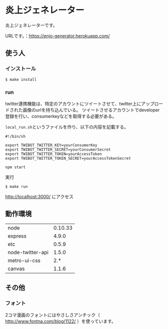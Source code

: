 # 炎上ジェネレーター
炎上ジェネレーターです。

URLです。：https://enjo-generator.herokuapp.com/

## 使う人

### インストール

```shell
$ make install
```

### run

twitter連携機能は、特定のアカウントにツイートさせて、twitter上にアップロードされた画像のurlを持ち込んでいる。
ツイートさせるアカウントでdeveloper登録を行い、consumerkeyなどを取得する必要がある。

`local_run.sh`というファイルを作り、以下の内容を記載する。

```shell
#!/bin/sh

export TWIBOT_TWITTER_KEY=yourConsumerKey
export TWIBOT_TWITTER_SECRET=yourConsumerSecret
export TWIBOT_TWITTER_TOKEN=yourAccessToken
export TWIBOT_TWITTER_TOKEN_SECRET=yourAccessTokenSecret

npm start
```

実行

```shell
$ make run
```

[http://localhost:3000/](http://localhost:3000/) にアクセス

## 動作環境
<table>
<tr>
<td>node</td><td>0.10.33</td>
</tr>
<tr>
<td>express</td><td>4.9.0</td>
</tr>
<tr>
<td>etc</td><td>0.5.9</td>
</tr>
<tr>
<td>node-twitter-api</td><td>1.5.0</td>
</tr>
<tr>
<td>metro-ui-css</td><td>2.*</td>
</tr>
<tr>
<td>canvas</td><td>1.1.6</td>
</tr>
</table>

## その他
### フォント

2コマ漫画のフォントにはやさしさアンチック（ http://www.fontna.com/blog/1122/ ）を使っています。